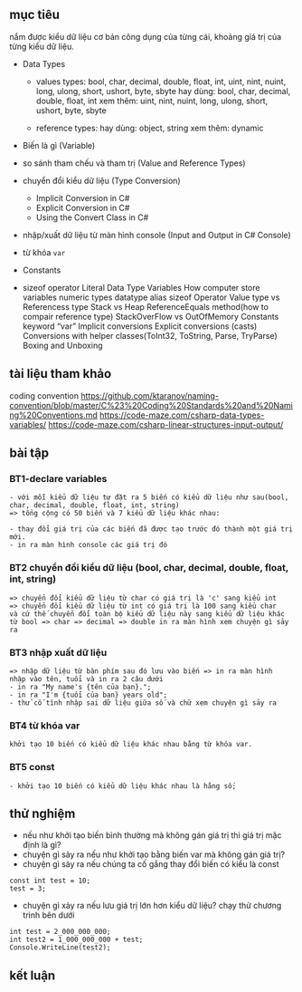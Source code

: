 ## mục tiêu
  nắm được kiểu dữ liệu cơ bản công dụng của từng cái, khoảng giá trị của từng kiểu dữ liệu.
- Data Types
  - values types: bool, char, decimal, double, float, int, uint, nint, nuint, long, ulong, short, ushort, byte, sbyte
    hay dùng: bool, char, decimal, double, float, int
    xem thêm: uint, nint, nuint, long, ulong, short, ushort, byte, sbyte

  - reference types:
    hay dùng: object, string
    xem thêm: dynamic

- Biến là gì (Variable)
- so sánh tham chếu và tham trị (Value and Reference Types)
- chuyển đổi kiểu dữ liệu (Type Conversion)
  - Implicit Conversion in C#
  - Explicit Conversion in C#
  - Using the Convert Class in C#
- nhập/xuất dữ liệu từ màn hình console (Input and Output in C# Console)
- từ khóa ```var```
- Constants
- sizeof operator
Literal
Data Type
Variables
How computer store variables
numeric types
datatype alias
sizeof Operator
Value type vs Referencess type
Stack vs Heap
ReferenceEquals method(how to compair reference type)
StackOverFlow vs OutOfMemory
Constants
keyword “var”
Implicit conversions
Explicit conversions (casts)
Conversions with helper classes(ToInt32, ToString, Parse, TryParse)
Boxing and Unboxing
## tài liệu tham khảo
  coding convention https://github.com/ktaranov/naming-convention/blob/master/C%23%20Coding%20Standards%20and%20Naming%20Conventions.md
  https://code-maze.com/csharp-data-types-variables/
  https://code-maze.com/csharp-linear-structures-input-output/
## bài tập
  ### BT1-declare variables
    - với mỗi kiểu dữ liệu tự đặt ra 5 biến có kiểu dữ liệu như sau(bool, char, decimal, double, float, int, string)
    => tổng cộng có 50 biến và 7 kiểu dữ liệu khác nhau:

    - thay đổi giá trị của các biến đã được tạo trước đó thành một giá trị mới.
    - in ra màn hình console các giá trị đó

  ### BT2 chuyển đổi kiểu dữ liệu (bool, char, decimal, double, float, int, string)
    => chuyển đổi kiểu dữ liệu từ char có giá trị là 'c' sang kiểu int
    => chuyển đổi kiểu dữ liệu từ int có giá trị là 100 sang kiểu char
    và cứ thế chuyển đổi toàn bộ kiểu dữ liệu này sang kiểu dữ liệu khác từ bool => char => decimal => double in ra màn hình xem chuyện gì sảy ra
  
  ### BT3 nhập xuất dữ liệu
    => nhập dữ liệu từ bàn phím sau đó lưu vào biến => in ra màn hình
    nhập vào tên, tuổi và in ra 2 câu dưới
    - in ra "My name's {tên của bạn}.";
    - in ra "I'm {tuổi của bạn} years old";
    - thử cố tình nhập sai dữ liệu giữa số và chữ xem chuyện gì sảy ra
  ### BT4 từ khóa var
    khởi tạo 10 biến có kiểu dữ liệu khác nhau bằng từ khóa var.
    
  ### BT5 const
    - khởi tạo 10 biến có kiểu dữ liệu khác nhau là hằng số;

## thử nghiệm
- nếu như khởi tạo biến bình thường mà không gán giá trị thì giá trị mặc định là gì?
- chuyện gì sảy ra nếu như khởi tạo bằng biến var mà không gán giá trị?
- chuyện gì sảy ra nếu chúng ta cố gắng thay đổi biến có kiểu là const
```
const int test = 10;
test = 3;
```

- chuyện gì xảy ra nếu lưu giá trị lớn hơn kiểu dữ liệu? chạy thử chương trình bên dưới
```
int test = 2_000_000_000;
int test2 = 1_000_000_000 + test;
Console.WriteLine(test2);
```

## kết luận